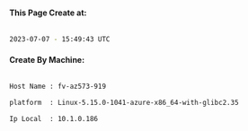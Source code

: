 
   
#### This Page Create at:

```bash

2023-07-07 - 15:49:43 UTC

```

#### Create By Machine:

```bash

Host Name : fv-az573-919

platform  : Linux-5.15.0-1041-azure-x86_64-with-glibc2.35

Ip Local  : 10.1.0.186

```

